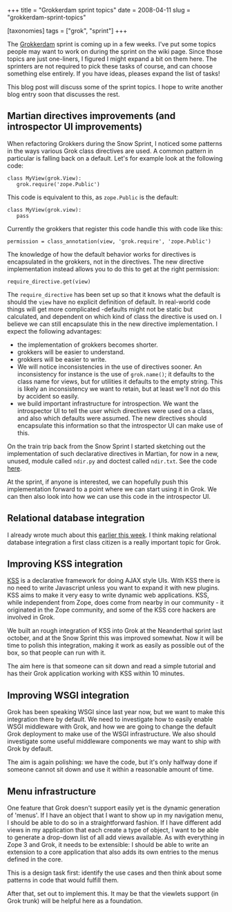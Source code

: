 +++
title = "Grokkerdam sprint topics"
date = 2008-04-11
slug = "grokkerdam-sprint-topics"

[taxonomies]
tags = ["grok", "sprint"]
+++

The [Grokkerdam](http://wiki.zope.org/grok/GrokkerdamSprint) sprint is
coming up in a few weeks. I've put some topics people may want to work
on during the sprint on the wiki page. Since those topics are just
one-liners, I figured I might expand a bit on them here. The sprinters
are not required to pick these tasks of course, and can choose something
else entirely. If you have ideas, pleases expand the list of tasks!

This blog post will discuss some of the sprint topics. I hope to write
another blog entry soon that discusses the rest.

## Martian directives improvements (and introspector UI improvements)

When refactoring Grokkers during the Snow Sprint, I noticed some
patterns in the ways various Grok class directives are used. A common
pattern in particular is falling back on a default. Let's for example
look at the following code:

    class MyView(grok.View):
       grok.require('zope.Public')

This code is equivalent to this, as `zope.Public` is the default:

    class MyView(grok.view):
       pass

Currently the grokkers that register this code handle this with code
like this:

    permission = class_annotation(view, 'grok.require', 'zope.Public')

The knowledge of how the default behavior works for directives is
encapsulated in the grokkers, not in the directives. The new directive
implementation instead allows you to do this to get at the right
permission:

    require_directive.get(view)

The `require_directive` has been set up so that it knows what the
default is should the `view` have no explicit definition of default. In
real-world code things will get more complicated -defaults might not be
static but calculated, and dependent on which kind of class the
directive is used on. I believe we can still encapsulate this in the new
directive implementation. I expect the following advantages:

- the implementation of grokkers becomes shorter.
- grokkers will be easier to understand.
- grokkers will be easier to write.
- We will notice inconsistencies in the use of directives sooner. An
  inconsistency for instance is the use of `grok.name()`; it defaults to
  the class name for views, but for utilities it defaults to the empty
  string. This is likely an inconsistency we want to retain, but at
  least we'll not do this by accident so easily.
- we build important infrastructure for introspection. We want the
  introspector UI to tell the user which directives were used on a
  class, and also which defaults were assumed. The new directives should
  encapsulate this information so that the introspector UI can make use
  of this.

On the train trip back from the Snow Sprint I started sketching out the
implementation of such declarative directives in Martian, for now in a
new, unused, module called `ndir.py` and doctest called `ndir.txt`. See
the code [here](http://svn.zope.org/martian/trunk/src/martian/).

At the sprint, if anyone is interested, we can hopefully push this
implementation forward to a point where we can start using it in Grok.
We can then also look into how we can use this code in the introspector
UI.

## Relational database integration

I already wrote much about this [earlier this
week](@/posts/sqlalchemy-with-grok.md). I think making relational database
integration a first class citizen is a really important topic for Grok.

## Improving KSS integration

[KSS](http://kssproject.org/) is a declarative framework for doing AJAX
style UIs. With KSS there is no need to write Javascript unless you want
to expand it with new plugins. KSS aims to make it very easy to write
dynamic web applications. KSS, while independent from Zope, does come
from nearby in our community - it originated in the Zope community, and
some of the KSS core hackers are involved in Grok.

We built an rough integration of KSS into Grok at the Neanderthal sprint
last october, and at the Snow Sprint this was improved somewhat. Now it
will be time to polish this integration, making it work as easily as
possible out of the box, so that people can run with it.

The aim here is that someone can sit down and read a simple tutorial and
has their Grok application working with KSS within 10 minutes.

## Improving WSGI integration

Grok has been speaking WSGI since last year now, but we want to make
this integration there by default. We need to investigate how to easily
enable WSGI middleware with Grok, and how we are going to change the
default Grok deployment to make use of the WSGI infrastructure. We also
should investigate some useful middleware components we may want to ship
with Grok by default.

The aim is again polishing: we have the code, but it's only halfway done
if someone cannot sit down and use it within a reasonable amount of
time.

## Menu infrastructure

One feature that Grok doesn't support easily yet is the dynamic
generation of 'menus'. If I have an object that I want to show up in my
navigation menu, I should be able to do so in a straightforward fashion.
If I have different add views in my application that each create a type
of object, I want to be able to generate a drop-down list of all add
views available. As with everything in Zope 3 and Grok, it needs to be
extensible: I should be able to write an extension to a core application
that also adds its own entries to the menus defined in the core.

This is a design task first: identify the use cases and then think about
some patterns in code that would fulfill them.

After that, set out to implement this. It may be that the viewlets
support (in Grok trunk) will be helpful here as a foundation.
